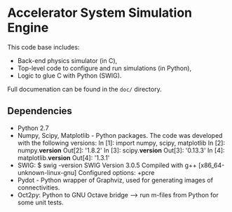 # Accelerator System Simulation Engine

This code base includes:

* Back-end physics simulator (in C),
* Top-level code to configure and run simulations (in Python),
* Logic to glue C with Python (SWIG).

Full documenation can be found in the `doc/` directory.

## Dependencies

* Python 2.7
* Numpy, Scipy, Matplotlib - Python packages. The code was developed with the following versions:
	In [1]: import numpy, scipy, matplotlib
	In [2]: numpy.__version__
	Out[2]: '1.8.2'
	In [3]: scipy.__version__
	Out[3]: '0.13.3'
	In [4]: matplotlib.__version__
	Out[4]: '1.3.1'
* SWIG:
	$ swig -version 
	SWIG Version 3.0.5
	Compiled with g++ [x86_64-unknown-linux-gnu]
	Configured options: +pcre
* Pydot - Python wrapper of Graphviz, used for generating images of connectivities.
* Oct2py: Python to GNU Octave bridge --> run m-files from Python for some unit tests.

